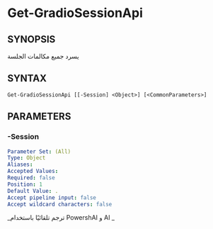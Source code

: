 ﻿---
external help file: powershai-help.xml
schema: 2.0.0
powershai: true
---

# Get-GradioSessionApi

## SYNOPSIS <!--!= @#Synop !-->
يسرد جميع مكالمات الجلسة

## SYNTAX <!--!= @#Syntax !-->

```
Get-GradioSessionApi [[-Session] <Object>] [<CommonParameters>]
```

## PARAMETERS <!--!= @#Params !-->

### -Session

```yml
Parameter Set: (All)
Type: Object
Aliases: 
Accepted Values: 
Required: false
Position: 1
Default Value: .
Accept pipeline input: false
Accept wildcard characters: false
```




<!--PowershaiAiDocBlockStart-->
_ترجم تلقائيًا باستخدام PowershAI و AI 
_
<!--PowershaiAiDocBlockEnd-->
